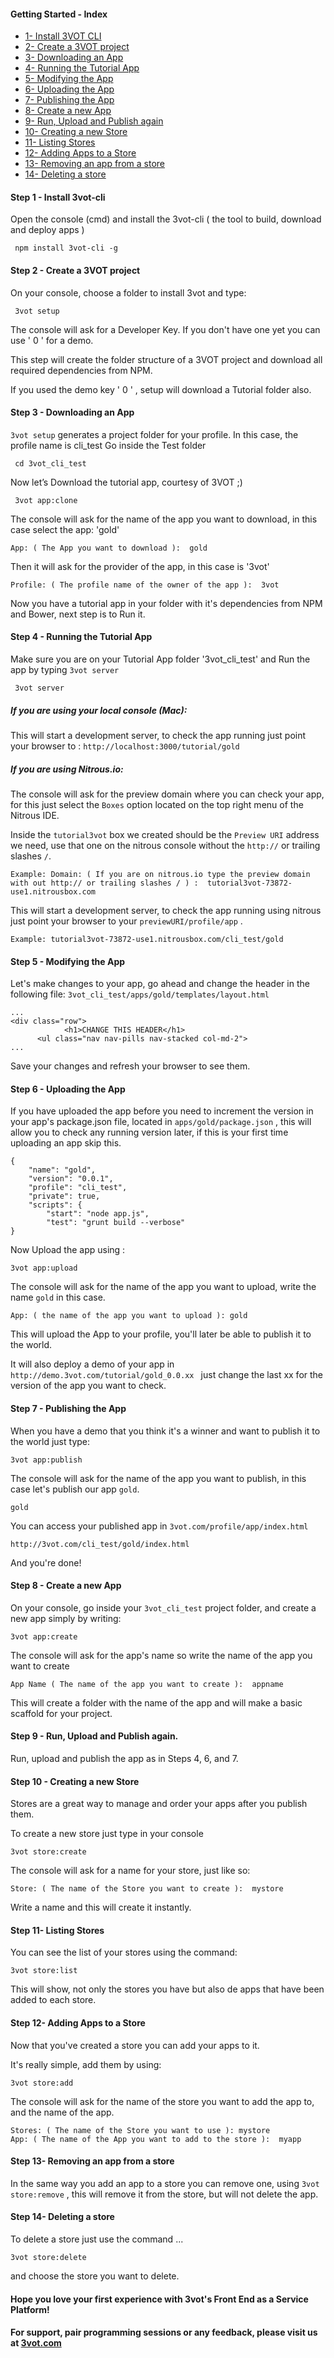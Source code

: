 #### Getting Started - Index
- [1- Install 3VOT CLI](#install)
- [2- Create a 3VOT project](#create)
- [3- Downloading an App](#download) 
- [4- Running the Tutorial App](#run) 
- [5- Modifying the App](#modify)
- [6- Uploading the App](#upload)
- [7- Publishing the App](#publish)
- [8- Create a new App](#create)
- [9- Run, Upload and Publish again](#run2)
- [10- Creating a new Store](#createStore)
- [11- Listing Stores](#list)
- [12- Adding Apps to a Store](#add)
- [13- Removing an app from a store](#remove)
- [14- Deleting a store](#delete)


#### <a name="install"></a> Step 1 - Install 3vot-cli

Open the console (cmd) and install the 3vot-cli ( the tool to build, download and deploy apps )
```
 npm install 3vot-cli -g
```


#### <a name="create"></a> Step 2 - Create a 3VOT project
On your console, choose a folder to install 3vot and type:
```
 3vot setup
```

The console will ask for a Developer Key. If you don't have one yet you can use ' 0 ' for a demo.

This step will create the folder structure of a 3VOT project and download all required dependencies from NPM. 

If you used the demo key ' 0 ' , setup will download a Tutorial folder also.


#### <a name="download"></a> Step 3 - Downloading an App

`3vot setup` generates a project folder for your profile. In this case, the profile name is cli_test
Go inside the Test folder
```
 cd 3vot_cli_test
```

Now let’s Download the tutorial app, courtesy of 3VOT ;)
```
 3vot app:clone
```

The console will ask for the name of the app you want to download, in this case select the app:  'gold'
```
App: ( The App you want to download ):  gold
```

Then it will ask for the provider of the app, in this case is '3vot'
```
Profile: ( The profile name of the owner of the app ):  3vot 
```

Now you have a tutorial app in your folder with it's dependencies from NPM and Bower, next step is to Run it.


#### <a name="run"></a> Step 4 - Running the Tutorial App

Make sure you are on your Tutorial App folder '3vot_cli_test' and Run the app by typing `3vot server`
```
 3vot server
```

##### If you are using your local console (Mac):

This will start a development server, to check the app running just point your browser to : ``http://localhost:3000/tutorial/gold``

##### If you are using Nitrous.io:

The console will ask for the preview domain where you can check your app, for this just select the `Boxes` option located on the top right menu of the Nitrous IDE. 

Inside the `tutorial3vot` box we created should be the `Preview URI` address we need, use that one on the nitrous console without the `http://` or trailing slashes `/`. 

```
Example: Domain: ( If you are on nitrous.io type the preview domain with out http:// or trailing slashes / ) :  tutorial3vot-73872-use1.nitrousbox.com
```

This will start a development server, to check the app running using nitrous just point your browser to your `previewURI/profile/app` .
```
Example: tutorial3vot-73872-use1.nitrousbox.com/cli_test/gold
```

#### <a name="modify"></a> Step 5 - Modifying the App
Let's make changes to your app, go ahead and change the header in the following file:  ``3vot_cli_test/apps/gold/templates/layout.html``

```
...
<div class="row">
            <h1>CHANGE THIS HEADER</h1>
      <ul class="nav nav-pills nav-stacked col-md-2">
...
```

Save your changes and refresh your browser to see them.


#### <a name="upload"></a> Step 6 - Uploading the App
If you have uploaded the app before you need to increment the version in your app's package.json file, located in `apps/gold/package.json` , this will allow you to check any running version later, if this is your first time uploading an app skip this.
```
{
	"name": "gold",
	"version": "0.0.1",
	"profile": "cli_test",
	"private": true,
	"scripts": {
		"start": "node app.js",
		"test": "grunt build --verbose"
}
```

Now Upload the app using :
```
3vot app:upload 
```
The console will ask for the name of the app you want to upload, write the name `gold` in this case.
```
App: ( the name of the app you want to upload ): gold
```
This will upload the App to your profile, you'll later be able to publish it to the world.

It will also deploy a demo of your app in ``http://demo.3vot.com/tutorial/gold_0.0.xx `` just change the last xx for the version of the app you want to check.

#### <a name="publish"></a> Step 7 - Publishing the App

When you have a demo that you think it's a winner and want to publish it to the world just type:
```
3vot app:publish 
```

The console will ask for the name of the app you want to publish, in this case let's publish our app `gold`.
```
gold
```

You can access your published app in `3vot.com/profile/app/index.html`
```
http://3vot.com/cli_test/gold/index.html
```

And you're done!

#### <a name="create"></a> Step 8 - Create a new App

On your console, go inside your `3vot_cli_test` project folder, and create a new app simply by writing:
```
3vot app:create
```

The console will ask for the app's name so write the name of the app you want to create
```
App Name ( The name of the app you want to create ):  appname
```

This will create a folder with the name of the app and will make a basic scaffold for your project. 

#### <a name="run2"></a> Step 9 - Run, Upload and Publish again.

Run, upload and publish the app as in Steps 4, 6, and 7.


#### <a name="createStore"></a> Step 10 - Creating a new Store

Stores are a great way to manage and order your apps after you publish them.

To create a new store just type in your console 
```
3vot store:create
```

The console will ask for a name for your store, just like so:
```
Store: ( The name of the Store you want to create ):  mystore
```	

Write a name and this will create it instantly.

#### <a name="list"></a> Step 11- Listing Stores

You can see the list of your stores using the command:
```	
3vot store:list
```	
This will show, not only the stores you have but also de apps that have been added to each store.

#### <a name="add"></a> Step 12- Adding Apps to a Store

Now that you've created a store you can add your apps to it.

It's really simple, add them by using:
```	
3vot store:add
```	

The console will ask for the name of the store you want to add the app to, and the name of the app.
```	
Stores: ( The name of the Store you want to use ): mystore
App: ( The name of the App you want to add to the store ):  myapp
```	

#### <a name="remove"></a> Step 13- Removing an app from a store

In the same way you add an app to a store you can remove one, using ``3vot store:remove`` , this will remove it from the store, but will not delete the app.


#### <a name="delete"></a> Step 14- Deleting a store

To delete a store just use the command ...
```	
3vot store:delete
```	
and choose the store you want to delete.

#### Hope you love your first experience with 3vot's Front End as a Service Platform!
#### For support, pair programming sessions or any feedback, please visit us at [3vot.com](http://3vot.com/)


